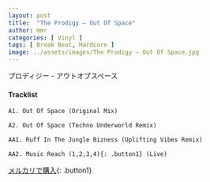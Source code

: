 ```yaml
---
layout: post
title:  "The Prodigy – Out Of Space"
author: mmr
categories: [ Vinyl ]
tags: [ Break Beat, Hardcore ]
image: ../assets/images/The Prodigy – Out Of Space.jpg
---
```


プロディジー - アウトオブスペース

#### Tracklist
```md
A1. Out Of Space (Original Mix)

A2. Out Of Space (Techno Underworld Remix)

AA1. Ruff In The Jungle Bizness (Uplifting Vibes Remix)

AA2. Music Reach (1,2,3,4){: .button1} (Live)
```

[メルカリで購入](https://jp.mercari.com/item/m79786805316?afid=6142608987){: .button1}

